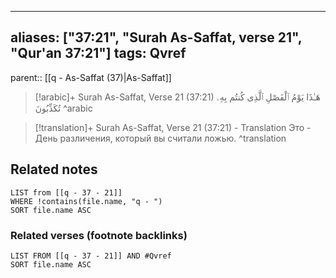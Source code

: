 
---
aliases: ["37:21", "Surah As-Saffat, verse 21", "Qur'an 37:21"]
tags: Qvref
---

parent:: [[q - As-Saffat (37)|As-Saffat]]

> [!arabic]+ Surah As-Saffat, Verse 21 (37:21)
> <span class="quran-arabic">هَـٰذَا يَوْمُ ٱلْفَصْلِ ٱلَّذِى كُنتُم بِهِۦ تُكَذِّبُونَ</span>
^arabic

> [!translation]+ Surah As-Saffat, Verse 21 (37:21) - Translation
> Это - День различения, который вы считали ложью.
^translation



## Related notes
```dataview
LIST from [[q - 37 - 21]]
WHERE !contains(file.name, "q - ")
SORT file.name ASC
```

### Related verses (footnote backlinks)
```dataview
LIST FROM [[q - 37 - 21]] AND #Qvref
SORT file.name ASC
```

